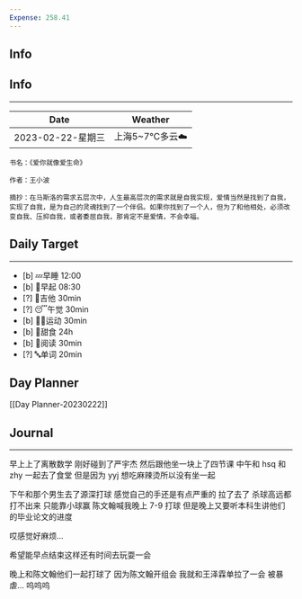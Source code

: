 ```yaml
---
Expense: 258.41
---
```

## Info
## Info
***
| Date              | Weather        |
| ----------------- | -------------- |
| 2023-02-22-星期三 | 上海5~7℃多云☁️ | 


```ad-cite
书名：《爱你就像爱生命》

作者：王小波

摘抄：在马斯洛的需求五层次中，人生最高层次的需求就是自我实现，爱情当然是找到了自我，实现了自我，是为自己的灵魂找到了一个伴侣。如果你找到了一个人，但为了和他相处，必须改变自我、压抑自我，或者委屈自我，那肯定不是爱情，不会幸福。

```


## Daily Target 
***
- [b] 💤早睡   12:00
- [b] 🌅早起    08:30
- [?] 🎵吉他    30min
- [?] 😴午觉    30min
- [b] 🏃‍♀️运动    30min
- [b] 🚫甜食    24h
- [b] 📖阅读    30min
- [?] 🔤单词    20min    


## Day Planner
 [[Day Planner-20230222]]


##  Journal
***
早上上了离散数学
刚好碰到了严宇杰
然后跟他坐一块上了四节课
中午和 hsq 和 zhy 一起去了食堂
但是因为 yyj 想吃麻辣烫所以没有坐一起

下午和那个男生去了源深打球
感觉自己的手还是有点严重的
拉了去了
杀球高远都打不出来
只能靠小球赢
陈文翰喊我晚上 7-9 打球
但是晚上又要听本科生讲他们的毕业论文的进度

哎感觉好麻烦...

希望能早点结束这样还有时间去玩耍一会

晚上和陈文翰他们一起打球了
因为陈文翰开组会
我就和王泽霖单拉了一会
被暴虐...
呜呜呜







